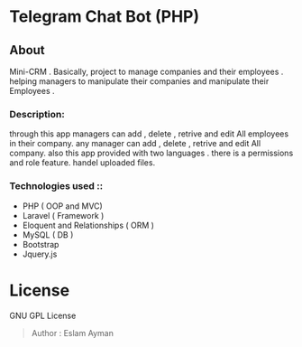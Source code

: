 # Telegram Chat Bot (PHP)
## About
Mini-CRM . Basically, project to manage companies and their employees .
helping managers to manipulate their companies and manipulate their Employees .

### Description:
through this app managers can add , delete , retrive and edit All employees in their company.
any manager can add , delete , retrive and edit All company. also this app provided with two languages . there is a permissions and role feature. handel uploaded files.
### Technologies used ::
- PHP ( OOP and MVC)
- Laravel ( Framework )
- Eloquent and Relationships ( ORM )
- MySQL ( DB )
- Bootstrap
- Jquery.js

# License 
GNU GPL License
> Author : Eslam Ayman 